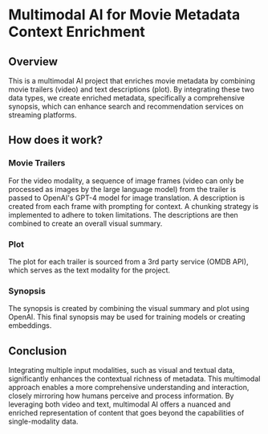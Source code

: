# Multimodal AI for Movie Metadata Context Enrichment
## Overview
This is a multimodal AI project that enriches movie metadata by combining movie trailers (video) and text descriptions (plot). By integrating these two data types, we create enriched metadata, specifically a comprehensive synopsis, which can enhance search and recommendation services on streaming platforms.

## How does it work?
### Movie Trailers
For the video modality, a sequence of image frames (video can only be processed as images by the large language model) from the trailer is passed to OpenAI's GPT-4 model for image translation. A description is created from each frame with prompting for context. A chunking strategy is implemented to adhere to token limitations. The descriptions are then combined to create an overall visual summary.

### Plot
The plot for each trailer is sourced from a 3rd party service (OMDB API), which serves as the text modality for the project.

### Synopsis
The synopsis is created by combining the visual summary and plot using OpenAI. This final synopsis may be used for training models or creating embeddings.

## Conclusion
Integrating multiple input modalities, such as visual and textual data, significantly enhances the contextual richness of metadata. This multimodal approach enables a more comprehensive understanding and interaction, closely mirroring how humans perceive and process information. By leveraging both video and text, multimodal AI offers a nuanced and enriched representation of content that goes beyond the capabilities of single-modality data.